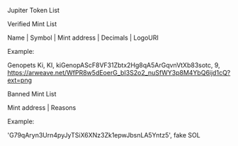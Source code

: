 Jupiter Token List

Verified Mint List

Name | Symbol | Mint address | Decimals | LogoURI

Example: 

Genopets Ki, KI, kiGenopAScF8VF31Zbtx2Hg8qA5ArGqvnVtXb83sotc, 9, https://arweave.net/WfPR8w5dEoerG_bI3S2o2_nuSfWY3p8M4YbQ6ijd1cQ?ext=png



Banned Mint List

Mint address | Reasons

Example:

'G79qAryn3Urn4pyJyTSiX6XNz3Zk1epwJbsnLA5Yntz5', fake SOL